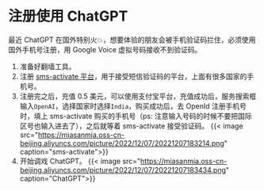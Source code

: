 # 注册使用 ChatGPT


最近 ChatGPT 在国外特别火💥，想要体验的朋友会被手机验证码拦住，必须使用国外手机号注册，用 Google Voice 虚拟号码接收不到验证码。

1. 准备好翻墙工具。
2. 注册 [sms-activate 平台](https://sms-activate.org/)，用于接受短信验证码的平台，上面有很多国家的手机号。
3. 注册完之后，充值 0.5 美元，可以使用支付宝平台，充值成功后，服务搜索框输入`OpenAI`，选择国家时选择`India`，购买成功后，去 OpenId 注册手机号时，填上 sms-activate 购买的手机号（ps: 注意输入号码的时候不要把国际区号也输入进去了），之后就等着 sms-activate 接受验证码。
  {{< image src="https://miasanmia.oss-cn-beijing.aliyuncs.com/picture/2022/12/07/20221207183214.png" caption="sms-activate">}}
5. 开始调戏 ChatGPT。
  {{< image src="https://miasanmia.oss-cn-beijing.aliyuncs.com/picture/2022/12/07/20221207183434.png" caption="ChatGPT">}}
   

